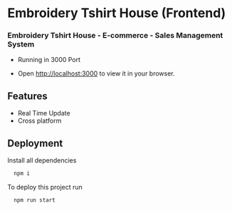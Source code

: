 # Embroidery Tshirt House (Frontend)
### Embroidery Tshirt House - E-commerce - Sales Management System
- Running in 3000 Port

* Open [http://localhost:3000](http://localhost:3000) to view it in your browser.

## Features

- Real Time Update
- Cross platform


## Deployment

Install all dependencies

```bash
  npm i
```

To deploy this project run

```bash
  npm run start
```
